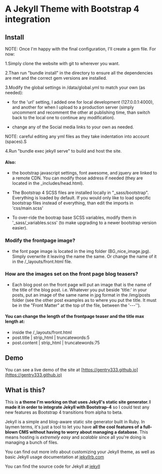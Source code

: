 # A Jekyll Theme with Bootstrap 4 integration

## Install

NOTE: Once I'm happy with the final configuration, I'll create a gem file. 
For now:

1.Simply clone the website with git to wherever you want.

2.Than run "bundle install" in the directory to ensure all the dependencies are met and the correct gem versions are installed.

3.Modify the global settings in /data/global.yml to match your own (as needed):

- for the 'url' setting, I added one for local development (127.0.0.1:4000), and another for when I upload to a production server (simply uncomment and recomment the other at publishing time, than switch back to the local one to continue any modification).

- change any of the Social media links to your own as needed.

NOTE: careful editing any yml files as they take indentation into account (spaces).S

4.Run "bundle exec jekyll serve" to build and host the site.


#### Also: 
-  the bootstrap javascript settings, font awesome, and jquery are linked to a remote CDN. You can modify those address if needed (they are located in the _includes/head.html).

-  The Bootstrap 4 SCSS files are installed locally in "_sass/bootstrap". Everything is loaded by default. If you would only like to load specific bootstrap files instead of everything, than edit the imports in 'css/main.scss'

-  To over-ride the bootrap base SCSS variables, modify them in '_sass/_variables.scss' (to make upgrading to a newer bootstrap version easier).




### Modify the frontpage image?

- the font page image is located in the img folder (BG_nice_image.jpg). Simply overwrite it leaving the name the same. Or change the name of it in the /_layouts/front.html file.

### How are the images set on the front page blog teasers?

- Each blog post on the front page will put an image that is the name of the title of the blog post. i.e. Whatever you put beside 'title:' in your posts, put an image of the same name in jpg format in the /img/posts folder (see the other post examples as to where you put the title. It must be in the "Front Matter" at the top of the file, between the '---'').

#### You can change the length of the frontpage teaser and the title max length at:
- inside the /_layouts/front.html
-  post.title | strip_html | truncatewords:5
-  post.content | strip_html | truncatewords:75


## Demo

You can see a live demo of the site at [https://gentry333.github.io](https://gentry333.github.io)


## What is this?

This is **a theme I'm working on that uses Jekyll's static site generator. I made it in order to integrate Jekyll with Bootstrap-4** so I could test any new features as Bootstrap 4 transitions from alpha to beta.


Jekyll is a simple and blog-aware static site generator built in Ruby. In laymen terms, it's just a tool to let you have **all the cool features of a full-blown CMS without having to worry about managing a database**. This means hosting is *extremely easy* and *scalable* since all you're doing is managing a bunch of files.

You can find out more info about customizing your Jekyll theme, as well as basic Jekyll usage documentation at [jekyllrb.com](http://jekyllrb.com/)

You can find the source code for Jekyll at [jekyll](https://github.com/jekyll/jekyll)









